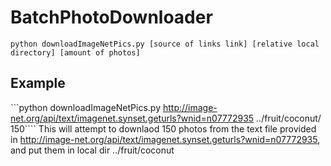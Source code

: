 # BatchPhotoDownloader

```python downloadImageNetPics.py [source of links link] [relative local directory] [amount of photos]```

## Example
```python downloadImageNetPics.py http://image-net.org/api/text/imagenet.synset.geturls?wnid=n07772935 ../fruit/coconut/ 150````
This will attempt to downlaod 150 photos from the text file provided in http://image-net.org/api/text/imagenet.synset.geturls?wnid=n07772935, and put them in local dir ../fruit/coconut
